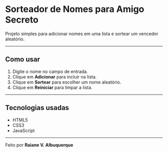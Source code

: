 # Sorteador de Nomes para Amigo Secreto

Projeto simples para adicionar nomes em uma lista e sortear um vencedor aleatório.

---

## Como usar
1. Digite o nome no campo de entrada.
2. Clique em **Adicionar** para incluir na lista.
3. Clique em **Sortear** para escolher um nome aleatório.
4. Clique em **Reiniciar** para limpar a lista.

---

## Tecnologias usadas
- HTML5
- CSS3
- JavaScript

---

Feito por **Raiane V. Albuquerque**
